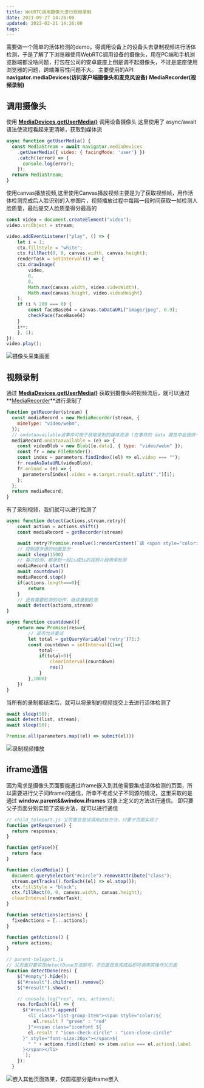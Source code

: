 ```yaml
---
title: WebRTC调用摄像头进行视频录制
date: 2021-09-27 14:26:00
updated: 2022-02-21 14:26:00
tags:
---
```

需要做一个简单的活体检测的demo，得调用设备上的设备头去录制视频进行活体检测，于是了解了下浏览器使用WebRTC调用设备的摄像头，用在PC端和手机浏览器端都没啥问题，打包在公司的安卓底座上倒是调不起摄像头，不过是底座使用浏览器的问题，跨端兼容性问题不大。
主要使用的API: **navigator.mediaDevices(访问客户端摄像头和麦克风设备)** **MediaRecorder(视频录制)**

## 调用摄像头
使用 **[MediaDevices.getUserMedia()](https://developer.mozilla.org/zh-CN/docs/Web/API/MediaDevices/getUserMedia)** 调用设备摄像头
这里使用了 async/await 语法使流程看起来更清晰，获取到媒体流
```javascript
async function getUserMedia() {
  const MediaStream = await navigator.mediaDevices
    .getUserMedia({ video: { facingMode: 'user'} })
    .catch((error) => {
      console.log(error);
    });
  return MediaStream;
}

```
使用canvas播放视频,这里使用Canvas播放视频主要是为了获取视频帧，用作活体检测完成后人脸识别的入参图片，视频播放过程中每隔一段时间获取一帧检测人脸质量，最后提交人脸质量得分最高的
```javascript
const video = document.createElement("video");
video.srcObject = stream;

video.addEventListener("play", () => {
    let i = 1;
    ctx.fillStyle = "white";
    ctx.fillRect(0, 0, canvas.width, canvas.height);
    renderTask = setInterval(() => {
    ctx.drawImage(
        video,
        0,
        0,
        Math.max(canvas.width, video.videoWidth),
        Math.max(canvas.height, video.videoHeight)
    );
    if (i % 200 === 0) {
        const faceBase64 = canvas.toDataURL("image/jpeg", 0.9);
        checkFace(faceBase64)
    }
    i++;
    }, 1);
});
video.play();
```
![摄像头采集画面](https://s3.bmp.ovh/imgs/2022/04/07/42ce51ac64e23a99.png "摄像头采集画面")
## 视频录制
通过 **[MediaDevices.getUserMedia()](https://developer.mozilla.org/zh-CN/docs/Web/API/MediaDevices/getUserMedia)** 获取到摄像头的视频流后，就可以通过 **[MediaRecorder](https://developer.mozilla.org/zh-CN/docs/Web/API/MediaRecorder)**进行录制了
```javascript
function getRecorder(stream) {
  const mediaRecord = new MediaRecorder(stream, {
    mimeType: "video/webm",
  });
  // ondataavailable该事件可用于获取录制的媒体资源 (在事件的 data 属性中会提供一个可用的 Blob 对象.)
  mediaRecord.ondataavailable = (e) => {
    const videoBlob = new Blob([e.data], { type: "video/webm" });
    const fr = new FileReader();
    const index = parameters.findIndex((el) => el.video === "");
    fr.readAsDataURL(videoBlob);
    fr.onload = (e) => {
      parameters[index].video = e.target.result.split(",")[1];
    };
  };
  return mediaRecord;
}
```
有了录制视频，我们就可以进行检测了
```javascript
async function detect(actions,stream,retry){
    const action = actions.shift()
    const mediaRecord = getRecorder(stream)

    await retry?Promise.resolve():renderContent(`请 <span style="color:red;">${action.label}</span>`)
    // 控制提示语的动画显示
    await sleep(1500)
    // 每次检测，都录制一段1s或3s的视频片段用来检测
    mediaRecord.start()
    await countdown()
    mediaRecord.stop()
    if(actions.length===0){
        return
    }
    // 还有需要检测的动作，继续录制检测
    await detect(actions,stream)
}

async function countdown(){
    return new Promise(res=>{
        // 是否允许重试
        let total = getQueryVariable('retry')?1:3
        const countdown = setInterval(()=>{
            total--
            if(total<0){
                clearInterval(countdown)
                res()
            }
        },1000)
    })
}
```
当所有的录制都结束后，就可以将录制的视频提交上去进行活体检测了
```javascript
await sleep(50);
await detect(list, stream);
await sleep(50);

Promise.all(parameters.map((el) => submit(el)))
```
![录制视频播放](https://s3.bmp.ovh/imgs/2022/04/07/9e4716e1f0fde0bf.png "录制视频播放")
## iframe通信
因为需求是摄像头页面要能通过iframe嵌入到其他需要集成活体检测的页面，所以需要进行父子间iframe的通信，所幸不考虑父子不同源的情况，这里采取的是通过 **window.parent&&window.iframes** 对象上定义的方法进行通信。
即只要父子页面分别实现了这些方法，就可以进行通信
```javascript
// child_teleport.js 父页面会尝试调用这些方法，只要子页面实现了
function getResponse() {
  return responses;
}

function getFace(){
  return face
}

function closeMedia() {
  document.querySelector("#circle").removeAttribute("class");
  stream.getTracks().forEach((el) => el.stop());
  ctx.fillStyle = "black";
  ctx.fillRect(0, 0, canvas.width, canvas.height);
  clearInterval(renderTask);
}

function setActions(actions) {
  fixedActions = [...actions];
}

function getActions() {
  return actions;
}

// parent-teleport.js
// 父页面只要实现detectDone方法即可，子页面任务完成后即可调用其操作父页面
function detectDone(res) {
    $("#empty").hide();
    $("#result").children().remove()
    $("#result").show();

    // console.log("res", res, actions);
    res.forEach((el) => {
      $("#result").append(`
        <li class="list-group-item"><span style="color:${
          el.result ? "green" : "red"
        }"><span class="iconfont ${
        el.result ? "icon-check-circle" : "icon-close-circle"
      }" style="font-size:20px"></span>${
        " " + actions.find((item) => item.value === el.action).label
      }</span></li>
      `);
    });
  }
```
![嵌入其他页面效果，仅圆框部分是iframe嵌入](https://s3.bmp.ovh/imgs/2022/04/11/616ca798d9b8b265.png "嵌入其他页面效果，仅圆框部分是iframe嵌入")